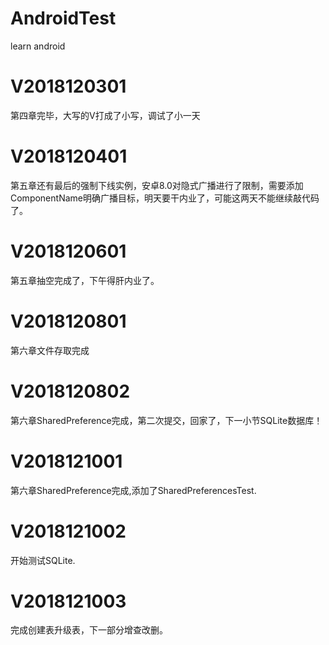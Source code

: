 # AndroidTest
learn android

# V2018120301
第四章完毕，大写的V打成了小写，调试了小一天

# V2018120401
第五章还有最后的强制下线实例，安卓8.0对隐式广播进行了限制，需要添加ComponentName明确广播目标，明天要干内业了，可能这两天不能继续敲代码了。

# V2018120601
第五章抽空完成了，下午得肝内业了。

# V2018120801
第六章文件存取完成

# V2018120802
第六章SharedPreference完成，第二次提交，回家了，下一小节SQLite数据库！

# V2018121001
第六章SharedPreference完成,添加了SharedPreferencesTest.

# V2018121002
开始测试SQLite.

# V2018121003
完成创建表升级表，下一部分增查改删。